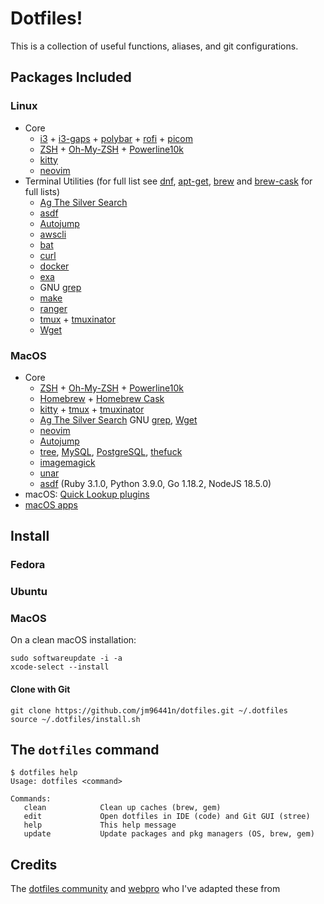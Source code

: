 # Dotfiles!
This is a collection of useful functions, aliases, and git configurations.

## Packages Included
### Linux
  * Core
    * [i3](https://i3wm.org/) + [i3-gaps](https://github.com/Airblader/i3) + [polybar](https://github.com/polybar/polybar) + [rofi](https://github.com/davatorium/rofi) + [picom](https://github.com/yshui/picom)
    * [ZSH](https://www.zsh.org/) + [Oh-My-ZSH](https://ohmyz.sh/) + [Powerline10k](https://github.com/romkatv/powerlevel10k)
    * [kitty](https://sw.kovidgoyal.net/kitty/)
    * [neovim](https://neovim.io/)
  * Terminal Utilities (for full list see [dnf](./install/linux/dnf.sh), [apt-get](./install/linux/apt-get.sh),
    [brew](./install/macos/brew.sh) and [brew-cask](./install/macos/brew-cask.sh) for full lists)
    * [Ag The Silver Search](https://github.com/ggreer/the_silver_searcher)
    * [asdf](https://asdf-vm.com/)
    * [Autojump](https://github.com/wting/autojump)
    * [awscli](https://aws.amazon.com/cli/)
    * [bat](https://github.com/sharkdp/bat)
    * [curl](https://curl.se/)
    * [docker](https://www.docker.com/)
    * [exa](https://github.com/ogham/exa)
    * GNU [grep](https://www.gnu.org/software/grep/)
    * [make](https://man7.org/linux/man-pages/man1/make.1.html)
    * [ranger](https://github.com/ranger/ranger)
    * [tmux](https://github.com/tmux/tmux/wiki) + [tmuxinator](https://github.com/tmuxinator/tmuxinator)
    * [Wget](https://www.gnu.org/software/wget/)

### MacOS
  * Core
    * [ZSH](https://www.zsh.org/) + [Oh-My-ZSH](https://ohmyz.sh/) + [Powerline10k](https://github.com/romkatv/powerlevel10k)
    * [Homebrew](https://brew.sh/) + [Homebrew Cask](https://caskroom.github.io/)
    * [kitty](https://sw.kovidgoyal.net/kitty/) + [tmux](https://github.com/tmux/tmux/wiki) + [tmuxinator](https://github.com/tmuxinator/tmuxinator)
    * [Ag The Silver Search](https://github.com/ggreer/the_silver_searcher) GNU [grep](https://www.gnu.org/software/grep/), [Wget](https://www.gnu.org/software/wget/)
    * [neovim](https://neovim.io/)
    * [Autojump](https://github.com/wting/autojump)
    * [tree](http://mama.indstate.edu/users/ice/tree/), [MySQL](https://www.mysql.com/), [PostgreSQL](https://www.postgresql.org/), [thefuck](https://github.com/nvbn/thefuck)
    * [imagemagick](https://www.imagemagick.org/)
    * [unar](https://theunarchiver.com/command-line)
    * [asdf](https://github.com/asdf-vm/asdf) (Ruby 3.1.0, Python 3.9.0, Go 1.18.2, NodeJS 18.5.0)
  * macOS: [Quick Lookup plugins](https://github.com/sindresorhus/quick-look-plugins)
  * [macOS apps](https://github.com/jm96441n/dotfiles/install/brew-cask.sh)


## Install

### Fedora
### Ubuntu

### MacOS
On a clean macOS installation:
```
sudo softwareupdate -i -a
xcode-select --install
```
#### Clone with Git
```
git clone https://github.com/jm96441n/dotfiles.git ~/.dotfiles
source ~/.dotfiles/install.sh
```

## The `dotfiles` command
```
$ dotfiles help
Usage: dotfiles <command>

Commands:
   clean            Clean up caches (brew, gem)
   edit             Open dotfiles in IDE (code) and Git GUI (stree)
   help             This help message
   update           Update packages and pkg managers (OS, brew, gem)
```

## Credits

The [dotfiles community](https://dotfiles.github.io) and [webpro](https://github.com/webpro/dotfiles) who I've adapted these from
